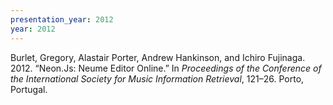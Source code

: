 ```yaml
---
presentation_year: 2012
year: 2012
---
```


Burlet, Gregory, Alastair Porter, Andrew Hankinson, and Ichiro Fujinaga. 2012. “Neon.Js: Neume Editor Online.” In <i>Proceedings of the Conference of the International Society for Music Information Retrieval</i>, 121–26. Porto, Portugal.